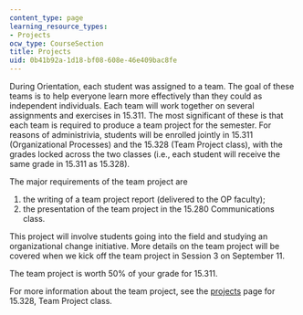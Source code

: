 ```yaml
---
content_type: page
learning_resource_types:
- Projects
ocw_type: CourseSection
title: Projects
uid: 0b41b92a-1d18-bf08-608e-46e409bac8fe
---
```


During Orientation, each student was assigned to a team. The goal of these teams is to help everyone learn more effectively than they could as independent individuals. Each team will work together on several assignments and exercises in 15.311. The most significant of these is that each team is required to produce a team project for the semester. For reasons of administrivia, students will be enrolled jointly in 15.311 (Organizational Processes) and the 15.328 (Team Project class), with the grades locked across the two classes (i.e., each student will receive the same grade in 15.311 as 15.328).

The major requirements of the team project are

1.  the writing of a team project report (delivered to the OP faculty);
2.  the presentation of the team project in the 15.280 Communications class.

This project will involve students going into the field and studying an organizational change initiative. More details on the team project will be covered when we kick off the team project in Session 3 on September 11.

The team project is worth 50% of your grade for 15.311.

For more information about the team project, see the [projects](/courses/15-328-team-project-fall-2003/pages/project) page for 15.328, Team Project class.